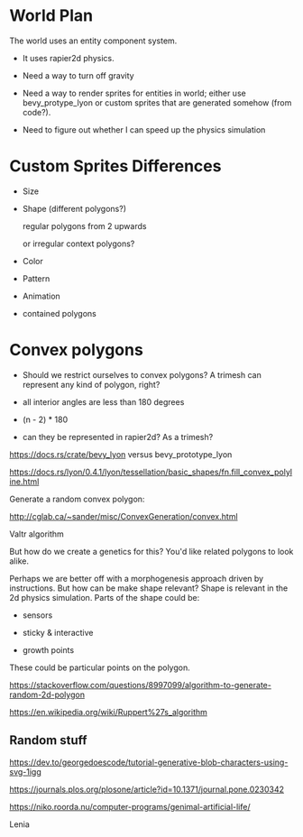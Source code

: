 # World Plan

The world uses an entity component system.

- It uses rapier2d physics.

- Need a way to turn off gravity

- Need a way to render sprites for entities in world; either use
  bevy_protype_lyon or custom sprites that are generated somehow (from code?).

- Need to figure out whether I can speed up the physics simulation

# Custom Sprites Differences

- Size

- Shape (different polygons?)

  regular polygons from 2 upwards

  or irregular context polygons?

- Color

- Pattern

- Animation

- contained polygons

# Convex polygons

- Should we restrict ourselves to convex polygons? A trimesh can
  represent any kind of polygon, right?

- all interior angles are less than 180 degrees

- (n - 2) \* 180

- can they be represented in rapier2d? As a trimesh?

https://docs.rs/crate/bevy_lyon versus bevy_prototype_lyon

https://docs.rs/lyon/0.4.1/lyon/tessellation/basic_shapes/fn.fill_convex_polyline.html

Generate a random convex polygon:

http://cglab.ca/~sander/misc/ConvexGeneration/convex.html

Valtr algorithm

But how do we create a genetics for this? You'd like related polygons
to look alike.

Perhaps we are better off with a morphogenesis approach driven by
instructions. But how can be make shape relevant? Shape is relevant
in the 2d physics simulation. Parts of the shape could be:

- sensors

- sticky & interactive

- growth points

These could be particular points on the polygon.

https://stackoverflow.com/questions/8997099/algorithm-to-generate-random-2d-polygon

https://en.wikipedia.org/wiki/Ruppert%27s_algorithm

## Random stuff

https://dev.to/georgedoescode/tutorial-generative-blob-characters-using-svg-1igg

https://journals.plos.org/plosone/article?id=10.1371/journal.pone.0230342

https://niko.roorda.nu/computer-programs/genimal-artificial-life/

Lenia
